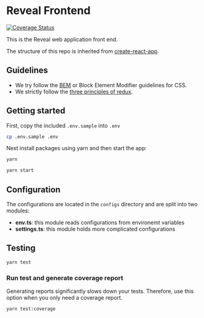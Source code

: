 # Reveal Frontend

[![Coverage Status](https://coveralls.io/repos/github/onaio/reveal-frontend/badge.svg?branch=master)](https://coveralls.io/github/onaio/reveal-frontend?branch=master)

This is the Reveal web application front end.

The structure of this repo is inherited from [create-react-app](https://github.com/facebook/create-react-app).

## Guidelines

- We try follow the [BEM](https://en.bem.info/methodology/quick-start/) or Block Element Modifier guidelines for CSS.
- We strictly follow the [three principles of redux](https://redux.js.org/introduction/three-principles).

## Getting started

First, copy the included `.env.sample` into `.env`

```sh
cp .env.sample .env
```

Next install packages using yarn and then start the app:

```sh
yarn

yarn start
```

## Configuration

The configurations are located in the `configs` directory and are split into two modules:

- **env.ts**: this module reads configurations from environemt variables
- **settings.ts**: this module holds more complicated configurations

## Testing

```sh
yarn test
```

### Run test and generate coverage report

Generating reports significantly slows down your tests. Therefore, use this option when you only need
a coverage report.

```sh
yarn test:coverage
```
